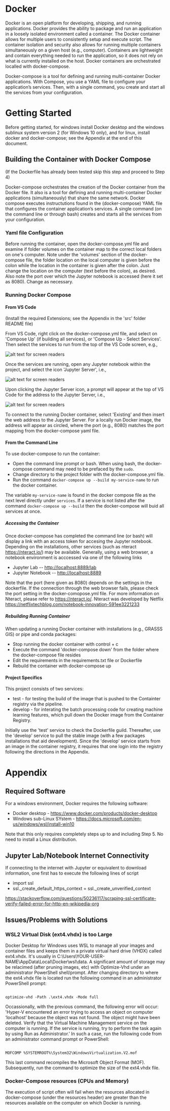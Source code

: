 # Docker

Docker is an open platform for developing, shipping, and running applications. Docker provides the ability to package and run an application in a loosely isolated environment called a container. The Docker container allows for multiple users to consistently setup and execute script. The container isolation and security also allows for running multiple containers simultaneously on a given host (e.g., computer). Containers are lightweight and contain everything needed to run the application, so it does not rely on what is currently installed on the host. Docker containers are orchestrated localled with docker-compose.

Docker-compose is a tool for defining and running multi-container Docker applications. With Compose, you use a YAML file to configure your application’s services. Then, with a single command, you create and start all the services from your configuration.

# Getting Started

Before getting started, for windows install Docker desktop and the windows sublinux system version 2 (for Windows 10 only), and for linux, install docker and docker-compose; see the Appendix at the end of this document.


## Building the Container with Docker Compose

(If the Dockerfile has already been tested skip this step and proceed to Step 4)

Docker-compose orchestrates the creation of the Docker container from the Docker file. It also is a tool for defining and running multi-container Docker applications (simultaneously) that share the same network.  Docker compose executes instructutions found in the (docker-compose) YAML file that configures the container application’s services. A single command (on the command line or through bash) creates and starts all the services from your configuration.

### Yaml file Configuration

Before running the container, open the docker-compose.yml file and  examine if folder volumes on the container map to the correct local folders on one's computer.  Note under the 'volumes' section of the docker-compose file, the folder location on the local computer is given before the colon while the location in the container is given after the colon. Just change the location on the computer (text before the colon), as desired. Also note the port over which the Jupyter notebook is accessed (here it set as 8080). Change as necessary.

### Running Docker Compose

#### From VS Code

(Install the required Extensions; see the Appendix in the 'src' folder README file)

From VS Code, right click on the docker-compose.yml file, and select on 'Compose Up' (if building all services), or 'Compose Up - Select Services'. Then select the services to run from the top of the VS Code screen, e.g.,

![alt text for screen readers](./README_images/compose_select_service.png "Running Docker Compose")

Once the services are running, open any Jupyter notebook within the project, and select the icon 'Jupyter Server', i.e.,

![alt text for screen readers](./README_images/jupyter_server_location.png "Jupyter Server Connection")

Upon clicking the Jupyter Server icon, a prompt will appear at the top of VS Code for the address to the Jupyter Server, i.e.,

![alt text for screen readers](./README_images/connecting_jupyter.png "Connecting to Jupyter Kernel")

To connect to the running Docker container, select 'Existing' and then insert the web address to the Jupyter Server. For a locally run Docker image, the address will appear as circled, where the port (e.g., 8080) matches the port mapping from the docker-compose yaml file.

#### From the Command Line

To use docker-compose to run the container:

* Open the command line prompt or bash. When using bash, the docker-compose command may need to be prefaced by the `sudo`.
* Change directory to the project folder with the docker-compose.yml file.
* Run the command `docker-compose up --build my-service-name` to run the docker container.

The variable `my-service-name` is found in the docker compose file as the next level directly under `services`. If a service is not listed after the command `docker-compose up --build` then the docker-compose will buid all services at once.

##### Accessing the Container

Once docker-compose has completed the command line (or bash) will display a link with an access token for accesing the Jupyter notebook. Depending on the installations, other services (such as nteract <https://nteract.io/>) may be available. Generally, using a web browser, a notebook environment is acccessed via one of the following links

* Jupyter Lab -- <http://localhost:8889/lab>
* Jupyter Notebook -- <http://localhost:8889>

Note that the port (here given as 8080) depends on the settings in the dockerfile. If the connection through the web browser fails, please check the port setting in the docker-comopose.yml file. For more information on Nteract, please refer to <https://nteract.io/>. Nteract was developed by Netflix <https://netflixtechblog.com/notebook-innovation-591ee3221233>

##### Rebuilding Running Container

When updating a running Docker container with installations (e.g., GRASSS GIS) or pipe and conda packages:

* Stop running the docker container with control + c
* Execute the command 'docker-compose down' from the folder where the docker-compose file resides
* Edit the requirements in the requirements.txt file or Dockerfile
* Rebuild the container with docker-compose up

#### Project Specifics

This project consists of two services:

* test - for testing the build of the image that is pushed to the Containter registry via the pipeline.
* develop - for interating the batch processing code for creating machine learning features, which pull down the Docker image from the Container Registry.

Initially use the 'test' service to check the Dockerfile guild. Thereafter, use the 'develop' service to pull the stable image (with a few packages installations that aid development). Since the 'develop' service starts from an image in the  container registry, it requires that one login into the registry following the directions in the Appendix.


# Appendix

## Required Software

For a windows environment, Docker requires the following software:

* Docker desktop - <https://www.docker.com/products/docker-desktop>
* Windows sub-Linux SYstem - <https://docs.microsoft.com/en-us/windows/wsl/install-win10>

Note that this only requires completely steps up to and including Step 5. No need to install a Linux distribution.

## Jupyter Lab/Notebook Internet Connectivity

If connecting to the internet with Jupyter or equivalent to download information, one first has to execute the following lines of script

* import ssl
* ssl._create_default_https_context = ssl._create_unverified_context

<https://stackoverflow.com/questions/50236117/scraping-ssl-certificate-verify-failed-error-for-http-en-wikipedia-org>

## Issues/Problems with Solutions

### WSL2 Virtual Disk (ext4.vhdx) is too Large

Docker Desktop for Windows uses WSL to manage all your images and container files and keeps them in a private virtual hard drive (VHDX) called ext4.vhdx. It's usually in C:\Users\YOUR-USER-NAME\AppData\Local\Docker\wsl\data. A significant amount of storage may be relacimed (after pruning images, etc) with Optimize-Vhd under an administrator PowerShell shell/prompt. After changing directory to where the ext4.vhdx file is located run the following command in an administrator PowerShell prompt:

```

optimize-vhd -Path .\ext4.vhdx -Mode full
```

Occassionally, with the previous command, the following error will occur: 'Hyper-V encountered an error trying to access an object on computer ‘localhost’ because the object was not found. The object might have been deleted. Verify that the Virtual Machine Management service on the computer is running. If the service is running, try to perform the task again by using Run as Administrator.' In such a case, run the following code from an administrator command prompt or PowerShell:

```

MOFCOMP %SYSTEMROOT%\System32\WindowsVirtualization.V2.mof
```

This last command recompiles the Microsoft Object Format (MOF). Subsequently, run the command to optimize the size of the ext4.vhdx file.

### Docker-Compose resources (CPUs and Memory)

The execution of script often will fail when the resources allocated in docker-compose (under the resources header) are greater than the resources available on the computer on which Docker is running.